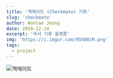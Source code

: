 ```yaml
---
title: '책메이트 (Checkmate) 기획'
slug: 'checkmate'
author: Wontae Jeong
date: 2020-12-14
excerpt: '독서 기록 플랫폼'
img: 'https://i.imgur.com/95hD0iM.png'
tags:
  - project
---
```


<img src="https://i.imgur.com/eW5isVb.png" alt="책메이트">
